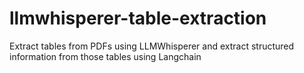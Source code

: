 # llmwhisperer-table-extraction
Extract tables from PDFs using LLMWhisperer and extract structured information from those tables using Langchain
